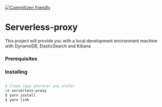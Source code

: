 [![Commitizen friendly](https://img.shields.io/badge/commitizen-friendly-brightgreen.svg)](http://commitizen.github.io/cz-cli/)

# Serverless-proxy

This project will provide you with a local development environment machine with DynamoDB, ElasticSearch and Kibana

### Prerequisites


### Installing

```bash

# Clone repo wherever you prefer
cd serverless-proxy
$ yarn install
$ yarn link

```